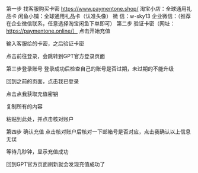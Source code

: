 第一步 找客服购买卡密
https://www.paymentone.shop/
淘宝小店：全球通用礼品卡
闲鱼小铺：全球通用礼品卡（认准头像）
微        信：w-sky13
企业微信：（推荐在企业微信联系，任意选择淘宝闲鱼下单即可）
第二步 验证卡密（网址：https://paymentone.online/）
点击开始充值

输入客服给的卡密，之后验证卡密

点击前往登录，会跳转到GPT官方登录页面

第三步登录账号
登录成功后检查自己的账号是否过期，未过期的不能升级

回到之前的页面，点击我已登录

点击点我获取充值密钥

复制所有的内容

粘贴到此处，并点击核对账户

第四步 确认充值
点击核对账户后核对一下邮箱号是否对应，点击我确认以上信息无误

等待几秒钟，显示充值成功

回到GPT官方页面刷新就会发现充值成功了
